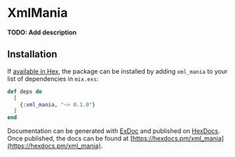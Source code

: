 # XmlMania

**TODO: Add description**

## Installation

If [available in Hex](https://hex.pm/docs/publish), the package can be installed
by adding `xml_mania` to your list of dependencies in `mix.exs`:

```elixir
def deps do
  [
    {:xml_mania, "~> 0.1.0"}
  ]
end
```

Documentation can be generated with [ExDoc](https://github.com/elixir-lang/ex_doc)
and published on [HexDocs](https://hexdocs.pm). Once published, the docs can
be found at [https://hexdocs.pm/xml_mania](https://hexdocs.pm/xml_mania).

